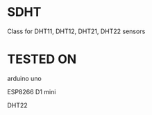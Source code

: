 # SDHT
Class for DHT11, DHT12, DHT21, DHT22 sensors

# TESTED ON

arduino uno

ESP8266 D1 mini

DHT22
